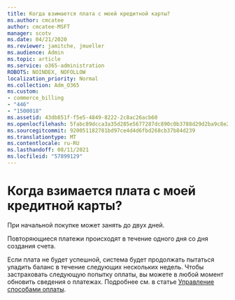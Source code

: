 ```yaml
---
title: Когда взимается плата с моей кредитной карты?
ms.author: cmcatee
author: cmcatee-MSFT
manager: scotv
ms.date: 04/21/2020
ms.reviewer: jamitche, jmueller
ms.audience: Admin
ms.topic: article
ms.service: o365-administration
ROBOTS: NOINDEX, NOFOLLOW
localization_priority: Normal
ms.collection: Adm_O365
ms.custom:
- commerce_billing
- "446"
- "1500018"
ms.assetid: 43db851f-f5e5-4849-8222-2c8ac26acb60
ms.openlocfilehash: 5fabc89dcca3a35d285e5677287dc890c0b3788d29d2ba9c8e2c106fd5672fc5
ms.sourcegitcommit: 920051182781bd97ce4d4d6fbd268cb37b84d239
ms.translationtype: MT
ms.contentlocale: ru-RU
ms.lasthandoff: 08/11/2021
ms.locfileid: "57899129"
---
```

# <a name="when-is-my-credit-card-charged"></a>Когда взимается плата с моей кредитной карты?

При начальной покупке может занять до двух дней.
  
Повторяющиеся платежи происходят в течение одного дня со дня создания счета.
  
Если плата не будет успешной, система будет продолжать пытаться уладить баланс в течение следующих нескольких недель. Чтобы застраховать следующую попытку оплаты, вы можете в любой момент обновить сведения о платежах. Подробнее см. в статье [Управление способами оплаты](https://docs.microsoft.com/microsoft-365/commerce/billing-and-payments/manage-payment-methods).